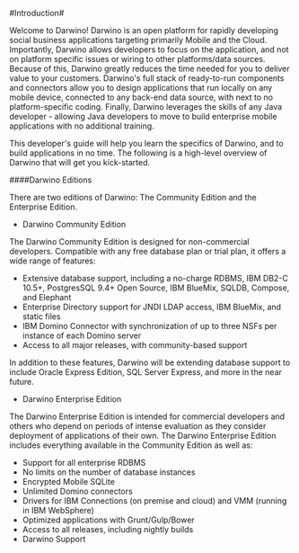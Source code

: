 #Introduction#


Welcome to Darwino! Darwino is an open platform for rapidly developing social business applications targeting primarily Mobile and the Cloud. Importantly, Darwino allows developers to focus on the application, and not on platform specific issues or wiring to other platforms/data sources. Because of this, Darwino greatly reduces the time needed for you to deliver value to your customers. Darwino's full stack of ready-to-run components and connectors allow you to design applications that run locally on any mobile device, connected to any back-end data source, with next to no platform-specific coding. Finally, Darwino leverages the skills of any Java developer - allowing Java developers to move to build enterprise mobile applications with no additional training.

This developer's guide will help you learn the specifics of Darwino, and to build applications in no time. The following is a high-level overview of Darwino that will get you kick-started.

####Darwino Editions

There are two editions of Darwino: The Community Edition and the Enterprise Edition.

- Darwino Community Edition
 
 The Darwino Community Edition is designed for non-commercial developers. Compatible with any free database plan or trial plan, it offers a wide range of features:

 - Extensive database support, including a no-charge RDBMS, IBM DB2-C 10.5+, PostgresSQL 9.4+ Open Source, IBM BlueMix, SQLDB, Compose, and Elephant
 - Enterprise Directory support for JNDI LDAP access, IBM BlueMix, and static files
 - IBM Domino Connector with synchronization of up to three NSFs per instance of each Domino server
 - Access to all major releases, with community-based support

 In addition to these features, Darwino will be extending database support to include Oracle Express Edition, SQL Server Express, and more in the near future.

- Darwino Enterprise Edition

 The Darwino Enterprise Edition is intended for commercial developers and others who depend on periods of intense evaluation as they consider deployment of applications of their own. The Darwino Enterprise Edition includes everything available in the Community Edition as well as:

 - Support for all enterprise RDBMS 
 - No limits on the number of database instances
 - Encrypted Mobile SQLite
 - Unlimited Domino connectors
 - Drivers for IBM Connections (on premise and cloud) and VMM (running in IBM WebSphere)
 - Optimized applications with Grunt/Gulp/Bower
 - Access to all releases, including nightly builds
 - Darwino Support
